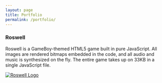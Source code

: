 ```yaml
---
layout: page
title: Portfolio
permalink: /portfolio/
---
```



### Roswell
Roswell is a GameBoy-themed HTML5 game built in pure JavaScript.
All images are rendered bitmaps embedded in the code, and all audio and music is synthesized on the fly.
The entire game takes up on 33KB in a single JavaScript file.

[![Roswell Logo]({{site.baseurl}}/assets/images/roswell_logo.png)](https://sandcat1907.itch.io/roswell)
